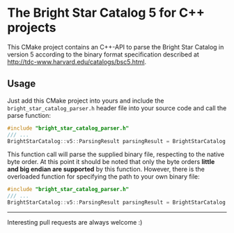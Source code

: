 # The Bright Star Catalog 5 for C++ projects
This CMake project contains an C++-API to parse the Bright Star Catalog in version 5 according to the 
binary format specification described at http://tdc-www.harvard.edu/catalogs/bsc5.html.
## Usage
Just add this CMake project into yours and include the `bright_star_catalog_parser.h` header file into your source code 
and call the parse function:
```c++
#include "bright_star_catalog_parser.h"
/// ...
BrightStarCatalog::v5::ParsingResult parsingResult = BrightStarCatalog::v5::parse();
```
This function call will parse the supplied binary file, respecting to the native byte order.
At this point it should be noted that only the byte orders **little and big endian are supported** by this function.
However, there is the overloaded function for specifying the path to your own binary file:
```c++
#include "bright_star_catalog_parser.h"
/// ...
BrightStarCatalog::v5::ParsingResult parsingResult = BrightStarCatalog::v5::parse("yourFilepath.bin");
```
---
Interesting pull requests are always welcome :)